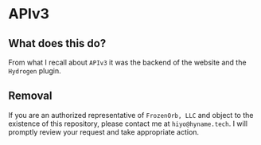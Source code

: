 # APIv3

## What does this do?
From what I recall about `APIv3` it was the backend of the website and the `Hydrogen` plugin.

## Removal
If you are an authorized representative of `FrozenOrb, LLC` and object to the existence of this repository, please contact me at `hiyo@hyname.tech`. I will promptly review your request and take appropriate action.

